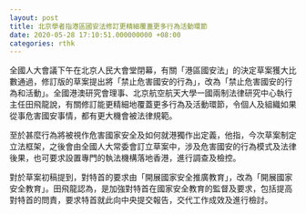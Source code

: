 ```yaml
---
layout: post
title: 北京學者指港區國安法修訂更精細覆蓋更多行為活動環節
date: 2020-05-28 17:10:51.000000000 +08:00
categories: rthk
---
```


全國人大會議下午在北京人民大會堂閉幕，有關「港區國安法」的決定草案獲大比數通過，修訂版的草案提出將「禁止危害國安的行為」，改為「禁止危害國安的行為和活動」。全國港澳研究會理事、北京航空航天大學一國兩制法律研究中心執行主任田飛龍說，有關修訂能更精細地覆蓋更多行為及活動環節，令個人及組織如果從事危害國安事情，都有更大機會被法律規範。

至於甚麼行為將被視作危害國家安全及如何就港獨作出定義，他指，今次草案制定立法框架，之後會由全國人大常委會訂立草案中，涉及危害國安的行為模式及法律後果，也可要求設置專門的執法機構落地香港，進行調查及檢控。

對於草案初稿提到，對特首的要求由「開展國家安全推廣教育」，改為「開展國家安全教育」。田飛龍認為，是加強對特首在國家安全教育的監督及要求，包括提高對特首的問責，要求特首就此向中央提交報告，交代工作成效及進行檢討。
